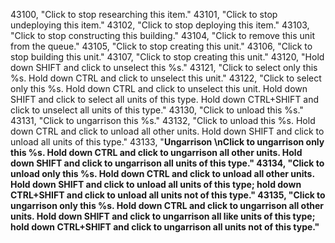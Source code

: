 ﻿43100, "Click to stop researching this item."
43101, "Click to stop undeploying this item."
43102, "Click to stop deploying this item."
43103, "Click to stop constructing this building."
43104, "Click to remove this unit from the queue."
43105, "Click to stop creating this unit."
43106, "Click to stop building this unit."
43107, "Click to stop creating this unit."
43120, "Hold down SHIFT and click to unselect this %s."
43121, "Click to select only this %s. Hold down CTRL and click to unselect this unit."
43122, "Click to select only this %s. Hold down CTRL and click to unselect this unit. Hold down SHIFT and click to select all units of this type. Hold down CTRL+SHIFT and click to unselect all units of this type."
43130, "Click to unload this %s."
43131, "Click to ungarrison this %s."
43132, "Click to unload this %s. Hold down CTRL and click to unload all other units. Hold down SHIFT and click to unload all units of this type."
43133, "<b>Ungarrison<b> \nClick to ungarrison only this %s. Hold down CTRL and click to ungarrison all other units. Hold down SHIFT and click to ungarrison all units of this type."
43134, "Click to unload only this %s. Hold down CTRL and click to unload all other units. Hold down SHIFT and click to unload all units of this type; hold down CTRL+SHIFT and click to unload all units not of this type."
43135, "Click to ungarrison only this %s. Hold down CTRL and click to ungarrison all other units. Hold down SHIFT and click to ungarrison all like units of this type; hold down CTRL+SHIFT and click to ungarrison all units not of this type."
